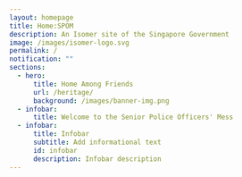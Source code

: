 ```yaml
---
layout: homepage
title: Home:SPOM
description: An Isomer site of the Singapore Government
image: /images/isomer-logo.svg
permalink: /
notification: ""
sections:
  - hero:
      title: Home Among Friends
      url: /heritage/
      background: /images/banner-img.png
  - infobar:
      title: Welcome to the Senior Police Officers' Mess
  - infobar:
      title: Infobar
      subtitle: Add informational text
      id: infobar
      description: Infobar description
---
```

